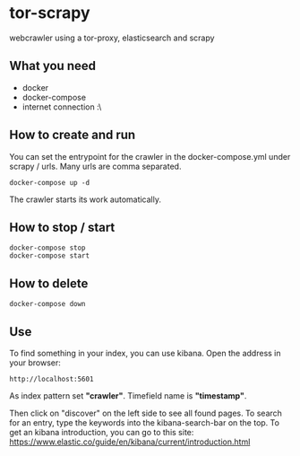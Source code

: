 # tor-scrapy
webcrawler using a tor-proxy, elasticsearch and scrapy

## What you need
- docker
- docker-compose
- internet connection :\

## How to create and run
You can set the entrypoint for the crawler in the docker-compose.yml under scrapy / urls. Many urls are comma separated.
```
docker-compose up -d
```
The crawler starts its work automatically.

## How to stop / start
```
docker-compose stop
docker-compose start
```

## How to delete
```
docker-compose down
```

## Use
To find something in your index, you can use kibana.
Open the address in your browser:
```
http://localhost:5601
```
As index pattern set __"crawler"__. Timefield name is __"timestamp"__.

Then click on "discover" on the left side to see all found pages.
To search for an entry, type the keywords into the kibana-search-bar on the top.
To get an kibana introduction, you can go to this site: https://www.elastic.co/guide/en/kibana/current/introduction.html
